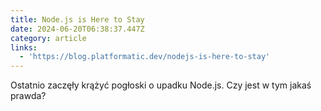 ```yaml
---
title: Node.js is Here to Stay
date: 2024-06-20T06:38:37.447Z
category: article
links:
  - 'https://blog.platformatic.dev/nodejs-is-here-to-stay'
---
```


Ostatnio zaczęły krążyć pogłoski o upadku Node.js. Czy jest w tym jakaś prawda?
